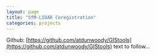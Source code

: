 ```yaml
---
layout: page
title: "SfM-LIDAR Coregistration"
categories: projects
---
```


Github: [https://github.com/atdunwoody/GIStools](https://github.com/atdunwoody/GIStools)
text to follow...
